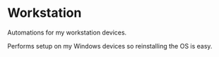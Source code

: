 # Workstation
Automations for my workstation devices.

Performs setup on my Windows devices so reinstalling the OS is easy.
